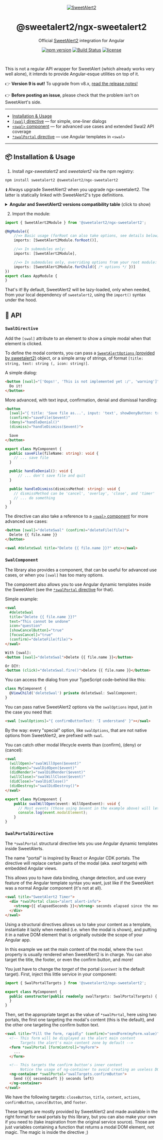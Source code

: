 <p align="center">
  <a href="https://sweetalert2.github.io">
    <img src="ngx-sweetalert2-logo.png" alt="SweetAlert2">
  </a>
</p>

<h1 align="center">@sweetalert2/ngx-sweetalert2</h1>

<p align="center">
  Official <a href="https://sweetalert2.github.io">SweetAlert2</a> integration for Angular
</p>

<p align="center">
    <a href="https://www.npmjs.com/package/@sweetalert2/ngx-sweetalert2"><img alt="npm version" src="https://img.shields.io/npm/v/@sweetalert2/ngx-sweetalert2.svg?style=flat-square"></a>
    <a href="https://github.com/sweetalert2/ngx-sweetalert2/actions"><img alt="Build Status" src="https://github.com/sweetalert2/ngx-sweetalert2/workflows/build/badge.svg"></a>
    <a href="LICENSE"><img alt="license" src="https://img.shields.io/github/license/sweetalert2/ngx-sweetalert2.svg?style=flat-square"></a>
</p>

<br>

This is not a regular API wrapper for SweetAlert (which already works very well alone), it intends to provide Angular-esque utilities on top of it.

:point_right: **Version 9 is out!** To upgrade from v8.x, [read the release notes!](https://github.com/sweetalert2/ngx-sweetalert2/releases/tag/v9.0.0)

:point_right: **Before posting an issue**, please check that the problem isn't on SweetAlert's side.

----------------

 - [Installation & Usage](#package-installation--usage)
 - [`[swal]` directive](#swaldirective) — for simple, one-liner dialogs
 - [`<swal>` component](#swalcomponent) — for advanced use cases and extended Swal2 API coverage
 - [`*swalPortal` directive](#swalportaldirective) — use Angular templates in `<swal>`

----------------

## :package: Installation & Usage

1) Install _ngx-sweetalert2_ and _sweetalert2_ via the npm registry:

```sh
npm install sweetalert2 @sweetalert2/ngx-sweetalert2
```

:arrow_double_up: Always upgrade SweetAlert2 when you upgrade ngx-sweetalert2. The latter is statically linked with SweetAlert2's type definitions.

<details>
<summary><b>Angular and SweetAlert2 versions compatibility table</b> (click to show)</summary>

| Angular version | Latest compatible version range                                                                                                                          | Required SweetAlert2 version range |
|-----------------|----------------------------------------------------------------------------------------------------------------------------------------------------------|------------------------------------|
| Angular 9+      | @sweetalert2/ngx-sweetalert2@**^9.0.0** (current)                                                                                                        | sweetalert2@**^10.3.0**            |
| Angular 8       | [@sweetalert2/ngx-sweetalert2@**~7.3.0**](https://github.com/sweetalert2/ngx-sweetalert2/tree/v7.3.0#readme) (:warning: NOT ~7.4.0, broken AoT metadata) | sweetalert2@**^9.7.0**             |
| Angular 7       | [@sweetalert2/ngx-sweetalert2@**^5.1.0**](https://github.com/sweetalert2/ngx-sweetalert2/tree/v5.1.0#readme)                                             | sweetalert2@**^8.5.0**             |
| Angular 6       | [@sweetalert2/ngx-sweetalert2@**^5.1.0**](https://github.com/sweetalert2/ngx-sweetalert2/tree/v5.1.0#readme)                                             | sweetalert2@**^8.5.0**             |
| Angular 5       | [@sweetalert2/ngx-sweetalert2@**^5.1.0**](https://github.com/sweetalert2/ngx-sweetalert2/tree/v5.1.0#readme)                                             | sweetalert2@**^8.5.0**             |
| Angular 4       | [@toverux/ngx-sweetalert2@**^3.4.0**](https://github.com/sweetalert2/ngx-sweetalert2/tree/v3.4.0#readme)                                                 | sweetalert2@**^7.15.1**            |
| Angular 2       | Try Angular 4 versions requirements, or older versions like @toverux/ngsweetalert2                                                                       | unknown                            |
</details>

2) Import the module:

```typescript
import { SweetAlert2Module } from '@sweetalert2/ngx-sweetalert2';

@NgModule({
    //=> Basic usage (forRoot can also take options, see details below)
    imports: [SweetAlert2Module.forRoot()],

    //=> In submodules only:
    imports: [SweetAlert2Module],

    //=> In submodules only, overriding options from your root module:
    imports: [SweetAlert2Module.forChild({ /* options */ })]
})
export class AppModule {
}
```

That's it! By default, SweetAlert2 will be lazy-loaded, only when needed, from your local dependency of `sweetalert2`, using the `import()` syntax under the hood.

## :link: API

### `SwalDirective`

Add the `[swal]` attribute to an element to show a simple modal when that element is clicked.

To define the modal contents, you can pass a [`SweetAlertOptions` (provided by sweetalert2)](https://github.com/sweetalert2/sweetalert2/blob/master/sweetalert2.d.ts) object,
or a simple array of strings, of format `[title: string, text: string (, icon: string)]`.

A simple dialog:

```html
<button [swal]="['Oops!', 'This is not implemented yet :/', 'warning']">
  Do it!
</button>
```

More advanced, with text input, confirmation, denial and dismissal handling:

```html
<button
  [swal]="{ title: 'Save file as...', input: 'text', showDenyButton: true, denyButtonText: 'Don\'t save', showCancelButton: true }"
  (confirm)="saveFile($event)"
  (deny)="handleDenial()"
  (dismiss)="handleDismiss($event)">

  Save
</button>
```

```typescript
export class MyComponent {
  public saveFile(fileName: string): void {
    // ... save file
  }

  public handleDenial(): void {
      // ... don't save file and quit
  }

  public handleDismiss(dismissMethod: string): void {
    // dismissMethod can be 'cancel', 'overlay', 'close', and 'timer'
    // ... do something
  }
}
```

The directive can also take a reference to a [`<swal>` component](#swalcomponent) for more advanced use cases:

```html
<button [swal]="deleteSwal" (confirm)="deleteFile(file)">
  Delete {{ file.name }}
</button>

<swal #deleteSwal title="Delete {{ file.name }}?" etc></swal>
```

### `SwalComponent`

The library also provides a component, that can be useful for advanced use cases, or when you `[swal]`
has too many options.

The component also allows you to use Angular dynamic templates inside the SweetAlert (see the
[`*swalPortal` directive](#swalportaldirective) for that).

Simple example:

```html
<swal
  #deleteSwal
  title="Delete {{ file.name }}?"
  text="This cannot be undone"
  icon="question"
  [showCancelButton]="true"
  [focusCancel]="true"
  (confirm)="deleteFile(file)">
</swal>

With [swal]:
<button [swal]="deleteSwal">Delete {{ file.name }}</button>

Or DIY:
<button (click)="deleteSwal.fire()">Delete {{ file.name }}</button>
```

You can access the dialog from your TypeScript code-behind like this:

```typescript
class MyComponent {
  @ViewChild('deleteSwal') private deleteSwal: SwalComponent;
}
```

You can pass native SweetAlert2 options via the `swalOptions` input, just in the case you need that:

```html
<swal [swalOptions]="{ confirmButtonText: 'I understand' }"></swal>
```

By the way: every "special" option, like `swalOptions`, that are not native options from SweetAlert2,
are prefixed with `swal`.

You can catch other modal lifecycle events than (confirm), (deny) or (cancel):

```html
<swal
  (willOpen)="swalWillOpen($event)"
  (didOpen)="swalDidOpen($event)"
  (didRender)="swalDidRender($event)"
  (willClose)="swalWillClose($event)"
  (didClose)="swalDidClose()"
  (didDestroy)="swalDidDestroy()">
</swal>
```

```typescript
export class MyComponent { 
    public swalWillOpen(event: WillOpenEvent): void {
      // Most events (those using $event in the example above) will let you access the modal native DOM node, like this:
      console.log(event.modalElement);
    }
}
```

### `SwalPortalDirective`

The `*swalPortal` structural directive lets you use Angular dynamic templates inside SweetAlerts.

The name "portal" is inspired by React or Angular CDK portals.
The directive will replace certain parts of the modal (aka. _swal targets_) with embedded Angular views.

This allows you to have data binding, change detection, and use every feature of the Angular template syntax
you want, just like if the SweetAlert was a normal Angular component (it's not at all).

```html
<swal title="SweetAlert2 Timer">
  <div *swalPortal class="alert alert-info">
    <strong>{{ elapsedSeconds }}</strong> seconds elapsed since the modal was opened.
  </div>
</swal>
```

Using a structural directives allows us to take your content as a template, instantiate it lazily when needed
(i.e. when the modal is shown), and putting it in a native DOM element that is originally outside the scope of
your Angular app.

In this example we set the main content of the modal, where the `text` property is usually rendered when SweetAlert2
is in charge.
You can also target the title, the footer, or even the confirm button, and more!

You just have to change the _target_ of the portal (_`content`_ is the default target).
First, inject this little service in your component:

```typescript
import { SwalPortalTargets } from '@sweetalert2/ngx-sweetalert2';

export class MyComponent {
  public constructor(public readonly swalTargets: SwalPortalTargets) {
  }
}
```

Then, set the appropriate target as the value of `*swalPortal`, here using two portals, the first one
targeting the modal's content (this is the default), and the other one targeting the confirm button text.

```html
<swal title="Fill the form, rapidly" (confirm)="sendForm(myForm.value)">
  <!-- This form will be displayed as the alert main content
       Targets the alert's main content zone by default -->
  <form *swalPortal [formControl]="myForm">
    ...
  </form>

  <!-- This targets the confirm button's inner content
       Notice the usage of ng-container to avoid creating an useless DOM element inside the button -->
  <ng-container *swalPortal="swalTargets.confirmButton">
    Send ({{ secondsLeft }} seconds left)
  </ng-container>
</swal>
```

We have the following targets: `closeButton`, `title`, `content`, `actions`, `confirmButton`, `cancelButton`, and `footer`.

These targets are mostly provided by SweetAlert2 and made available in the right format for swal portals by
this library, but you can also make your own if you need to (take inspiration from the original service source).
Those are just variables containing a function that returns a modal DOM element, not magic.
The magic is inside the directive ;)
